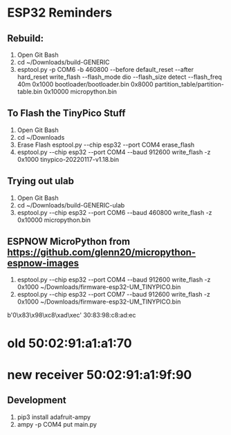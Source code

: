 # ESP32 Reminders


## Rebuild:

1. Open Git Bash
2. cd ~/Downloads/build-GENERIC
3. esptool.py -p COM6 -b 460800 --before default_reset --after hard_reset write_flash --flash_mode dio --flash_size detect --flash_freq 40m 0x1000 bootloader/bootloader.bin 0x8000 partition_table/partition-table.bin 0x10000 micropython.bin

## To Flash the TinyPico Stuff
1. Open Git Bash
2. cd ~/Downloads
3. Erase Flash
esptool.py --chip esp32 --port COM4 erase_flash
3. esptool.py --chip esp32 --port COM4 --baud 912600 write_flash -z 0x1000 tinypico-20220117-v1.18.bin



## Trying out ulab
1. Open Git Bash
2. cd ~/Downloads/build-GENERIC-ulab
3. esptool.py --chip esp32 --port COM6 --baud 460800 write_flash -z 0x10000 micropython.bin

## ESPNOW MicroPython from https://github.com/glenn20/micropython-espnow-images
1. esptool.py --chip esp32 --port COM4 --baud 912600 write_flash -z 0x1000 ~/Downloads/firmware-esp32-UM_TINYPICO.bin
2. esptool.py --chip esp32 --port COM7 --baud 912600 write_flash -z 0x1000 ~/Downloads/firmware-esp32-UM_TINYPICO.bin

b'0\x83\x98\xc8\xad\xec' 30:83:98:c8:ad:ec
# old 50:02:91:a1:a1:70
# new receiver 50:02:91:a1:9f:90

## Development
1. pip3 install adafruit-ampy
2. ampy -p COM4 put main.py